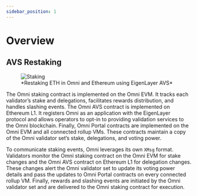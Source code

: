 ```yaml
---
sidebar_position: 1
---
```


# Overview

## AVS Restaking

<figure>
  <img src="/img/staking.png" alt="Staking" />
  <figcaption>*Restaking ETH in Omni and Ethereum using EigenLayer AVS*</figcaption>
</figure>

The Omni staking contract is implemented on the Omni EVM. It tracks each validator’s stake and delegations, facilitates rewards distribution, and handles slashing events. The Omni AVS contract is implemented on Ethereum L1. It registers Omni as an application with the EigenLayer protocol and allows operators to opt-in to providing validation services to the Omni blockchain. Finally, Omni Portal contracts are implemented on the Omni EVM and all connected rollup VMs. These contracts maintain a copy of the Omni validator set’s stake, delegations, and voting power.

To communicate staking events, Omni leverages its own `XMsg` format. Validators monitor the Omni staking contract on the Omni EVM for stake changes and the Omni AVS contract on Ethereum L1 for delegation changes. These changes alert the Omni validator set to update its voting power details and pass the updates to Omni Portal contracts on every connected rollup VM. Finally, rewards and slashing events are initiated by the Omni validator set and are delivered to the Omni staking contract for execution.
